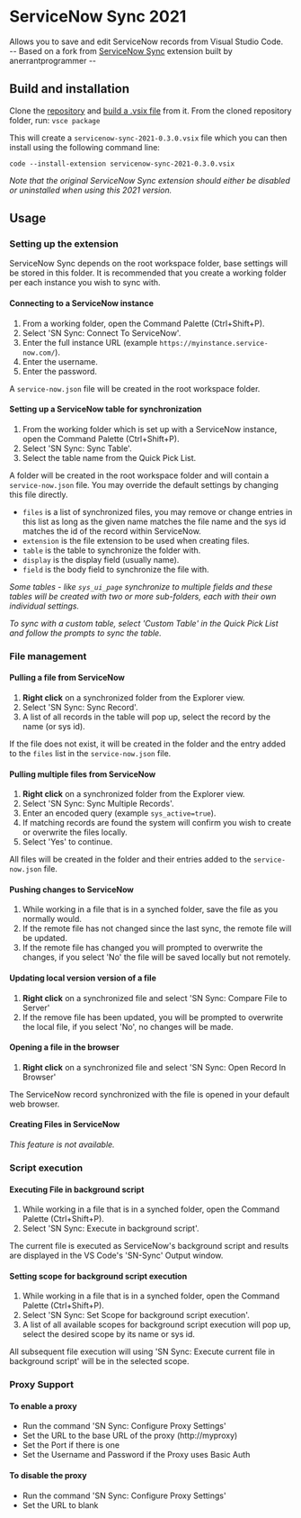 # ServiceNow Sync 2021

Allows you to save and edit ServiceNow records from Visual Studio Code.<br/>-- Based on a fork from [ServiceNow Sync](https://marketplace.visualstudio.com/items?itemName=anerrantprogrammer.servicenow-sync) extension built by anerrantprogrammer -- 

## Build and installation

Clone the [repository](https://github.com/aquarilis/vsc-servicenow-sync-2021) and [build a .vsix file](https://code.visualstudio.com/api/working-with-extensions/publishing-extension#packaging-extensions) from it. From the cloned repository folder, run:
```vsce package```

This will create a ```servicenow-sync-2021-0.3.0.vsix``` file which you can then install using the following command line:

```code --install-extension servicenow-sync-2021-0.3.0.vsix```

_Note that the original ServiceNow Sync extension should either be disabled or uninstalled when using this 2021 version._

## Usage

### Setting up the extension

ServiceNow Sync depends on the root workspace folder, base settings will be stored in this folder.  It is recommended that you create a working folder per each instance you wish to sync with.

#### Connecting to a ServiceNow instance

1. From a working folder, open the Command Palette (Ctrl+Shift+P).
2. Select 'SN Sync: Connect To ServiceNow'.
3. Enter the full instance URL (example `https://myinstance.service-now.com/`).
4. Enter the username.
5. Enter the password.

A `service-now.json` file will be created in the root workspace folder.

#### Setting up a ServiceNow table for synchronization

1. From the working folder which is set up with a ServiceNow instance, open the Command Palette (Ctrl+Shift+P).
2. Select 'SN Sync: Sync Table'.
3. Select the table name from the Quick Pick List.

A folder will be created in the root workspace folder and will contain a `service-now.json` file.  You may override the default settings by changing this file directly.

- `files` is a list of synchronized files, you may remove or change entries in this list as long as the given name matches the file name and the sys id matches the id of the record within ServiceNow.
- `extension` is the file extension to be used when creating files.
- `table` is the table to synchronize the folder with.
- `display` is the display field (usually name).
- `field` is the body field to synchronize the file with.

*Some tables - like `sys_ui_page` synchronize to multiple fields and these tables will be created with two or more sub-folders, each with their own individual settings.*

*To sync with a custom table, select 'Custom Table' in the Quick Pick List and follow the prompts to sync the table.*

### File management

#### Pulling a file from ServiceNow

1. **Right click** on a synchronized folder from the Explorer view.
2. Select 'SN Sync: Sync Record'.
3. A list of all records in the table will pop up, select the record by the name (or sys id).

If the file does not exist, it will be created in the folder and the entry added to the `files` list in the `service-now.json` file.

#### Pulling multiple files from ServiceNow

1. **Right click** on a synchronized folder from the Explorer view.
2. Select 'SN Sync: Sync Multiple Records'.
3. Enter an encoded query (example `sys_active=true`).
4. If matching records are found the system will confirm you wish to create or overwrite the files locally.
5. Select 'Yes' to continue.

All files will be created in the folder and their entries added to the `service-now.json` file.

#### Pushing changes to ServiceNow

1. While working in a file that is in a synched folder, save the file as you normally would.
2. If the remote file has not changed since the last sync, the remote file will be updated.
3. If the remote file has changed you will prompted to overwrite the changes, if you select 'No' the file will be saved locally but not remotely.

#### Updating local version version of a file

1. **Right click** on a synchronized file and select 'SN Sync: Compare File to Server'
2. If the remove file has been updated, you will be prompted to overwrite the local file, if you select 'No', no changes will be made.

#### Opening a file in the browser

1. **Right click** on a synchronized file and select 'SN Sync: Open Record In Browser'

The ServiceNow record synchronized with the file is opened in your default web browser.

#### Creating Files in ServiceNow

_This feature is not available._

### Script execution
#### Executing File in background script

1. While working in a file that is in a synched folder, open the Command Palette (Ctrl+Shift+P).
2. Select 'SN Sync: Execute in background script'.

The current file is executed as ServiceNow's background script and results are displayed in the VS Code's 'SN-Sync' Output window.

#### Setting scope for background script execution

1. While working in a file that is in a synched folder, open the Command Palette (Ctrl+Shift+P).
2. Select 'SN Sync: Set Scope for background script execution'.
3. A list of all available scopes for background script execution will pop up, select the desired scope by its name or sys id.

All subsequent file execution will using 'SN Sync: Execute current file in background script' will be in the selected scope.

### Proxy Support
#### To enable a proxy
- Run the command 'SN Sync: Configure Proxy Settings'
- Set the URL to the base URL of the proxy (http://myproxy)
- Set the Port if there is one
- Set the Username and Password if the Proxy uses Basic Auth

#### To disable the proxy
- Run the command 'SN Sync: Configure Proxy Settings'
- Set the URL to blank



